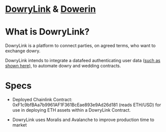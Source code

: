 # <a href="https://dowrylink.com" target="_blank">DowryLink</a> & <a href="https://dower.in" target="_blank">Dowerin</a> 

# What is DowryLink?

DowryLink is a platform to connect parties, on agreed terms, who want to exchange dowry.

DowryLink intends to integrate a datafeed authenticating user data (<a href="https://blog.chain.link/digital-identity-on-the-blockchain/">such as shown here</a>), to automate dowry and wedding contracts.

# Specs

- Deployed Chainlink Contract: 0xF1c9bfBAa7b9961AF1F361BcEae893e9Ad26d181 (reads ETH/USD) for use in deploying ETH assets within a DowryLink Contract.

- DowryLink uses Moralis and Avalanche to improve production time to market
